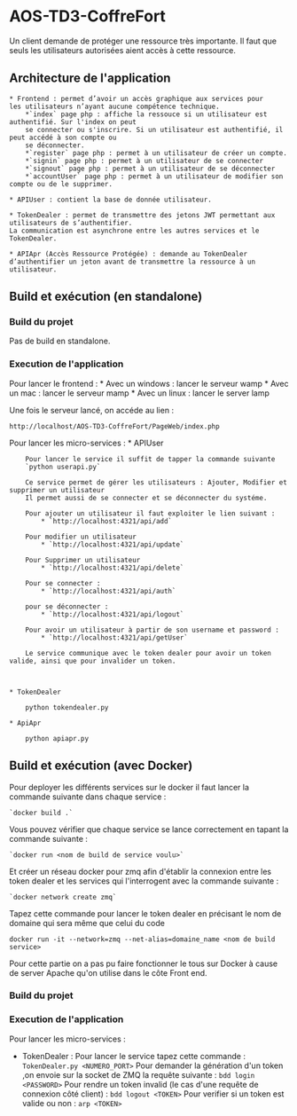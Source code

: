 # AOS-TD3-CoffreFort
Un client demande de protéger une ressource très importante. Il faut que seuls les utilisateurs autorisées aient accès à cette ressource.

## Architecture de l'application
	* Frontend : permet d’avoir un accès graphique aux services pour
	les utilisateurs n’ayant aucune compétence technique.
		*`index` page php : affiche la ressouce si un utilisateur est authentifié. Sur l'index on peut
		se connecter ou s'inscrire. Si un utilisateur est authentifié, il peut accédé à son compte ou
		se déconnecter.
		*`register` page php : permet à un utilisateur de créer un compte.
		*`signin` page php : permet à un utilisateur de se connecter
		*`signout` page php : permet à un utilisateur de se déconnecter
		*`accountUser` page php : permet à un utilisateur de modifier son compte ou de le supprimer.

	* APIUser : contient la base de donnée utilisateur.

	* TokenDealer : permet de transmettre des jetons JWT permettant aux utilisateurs de s’authentifier.
	La communication est asynchrone entre les autres services et le TokenDealer.

	* APIApr (Accès Ressource Protégée) : demande au TokenDealer d’authentifier un jeton avant de transmettre la ressource à un utilisateur.

## Build et exécution (en standalone)
### Build du projet
Pas de build en standalone.

### Execution de l'application
Pour lancer le frontend :
	* Avec un windows : lancer le serveur wamp
	* Avec un mac : lancer le serveur mamp
	* Avec un linux : lancer le server lamp

Une fois le serveur lancé, on accéde au lien :
	
	http://localhost/AOS-TD3-CoffreFort/PageWeb/index.php

Pour lancer les micro-services :
	* APIUser
        
        Pour lancer le service il suffit de tapper la commande suivante
        `python userapi.py`
        
        Ce service permet de gérer les utilisateurs : Ajouter, Modifier et supprimer un utilisateur 
        Il permet aussi de se connecter et se déconnecter du systéme.
        
        Pour ajouter un utilisateur il faut exploiter le lien suivant :
            * `http://localhost:4321/api/add`
        
        Pour modifier un utilisateur
            * `http://localhost:4321/api/update`
        
        Pour Supprimer un utilisateur 
            * `http://localhost:4321/api/delete`
        
        Pour se connecter :
            * `http://localhost:4321/api/auth`
        
        pour se déconnecter :
            * `http://localhost:4321/api/logout`
        
        Pour avoir un utilisateur à partir de son username et password :
            * `http://localhost:4321/api/getUser`
        
        Le service communique avec le token dealer pour avoir un token valide, ainsi que pour invalider un token.
             
		

	* TokenDealer

		python tokendealer.py

	* ApiApr

		python apiapr.py

## Build et exécution (avec Docker)
Pour deployer les différents services sur le docker il faut lancer la commande suivante dans chaque service :

	`docker build .`
	
Vous pouvez vérifier que chaque service se lance correctement en tapant la commande suivante :

	`docker run <nom de build de service voulu>`
	
Et créer un réseau docker pour zmq afin d'établir la connexion entre les token dealer et les services qui l'interrogent avec la commande suivante :

	`docker network create zmq`
	
Tapez cette commande pour lancer le token dealer en précisant le nom de domaine qui sera même que celui du code

`docker run -it --network=zmq --net-alias=domaine_name <nom de build service>`

Pour cette partie on a pas pu faire fonctionner le tous sur Docker à cause de server Apache qu'on utilise dans le côte Front end.



	
### Build du projet
### Execution de l'application
Pour lancer les micro-services :
- TokenDealer : 
	Pour lancer le service tapez cette commande : `TokenDealer.py <NUMERO_PORT>`
	Pour demander la génération d'un token ,on envoie sur la socket de ZMQ la requête suivante : `bdd login <PASSWORD>`
	Pour rendre un token invalid (le cas d'une requête de connexion côté client) : `bdd logout <TOKEN>`
	Pour verifier si un token est valide ou non : `arp <TOKEN>`

